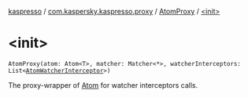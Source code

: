 [kaspresso](../../index.md) / [com.kaspersky.kaspresso.proxy](../index.md) / [AtomProxy](index.md) / [&lt;init&gt;](./-init-.md)

# &lt;init&gt;

`AtomProxy(atom: Atom<T>, matcher: Matcher<*>, watcherInterceptors: List<`[`AtomWatcherInterceptor`](../../com.kaspersky.kaspresso.interceptors.watcher.view/-atom-watcher-interceptor/index.md)`>)`

The proxy-wrapper of [Atom](#) for watcher interceptors calls.

